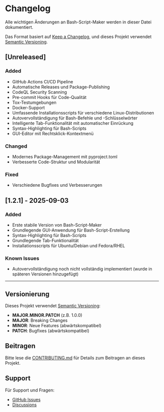 # Changelog

Alle wichtigen Änderungen an Bash-Script-Maker werden in dieser Datei dokumentiert.

Das Format basiert auf [Keep a Changelog](https://keepachangelog.com/en/1.0.0/),
und dieses Projekt verwendet [Semantic Versioning](https://semver.org/spec/v2.0.0.html).

## [Unreleased]

### Added
- GitHub Actions CI/CD Pipeline
- Automatische Releases und Package-Publishing
- CodeQL Security Scanning
- Pre-commit Hooks für Code-Qualität
- Tox-Testumgebungen
- Docker-Support
- Umfassende Installationsscripts für verschiedene Linux-Distributionen
- Autovervollständigung für Bash-Befehle und -Schlüsselwörter
- Intelligente Tab-Funktionalität mit automatischer Einrückung
- Syntax-Highlighting für Bash-Scripts
- GUI-Editor mit Rechtsklick-Kontextmenü

### Changed
- Modernes Package-Management mit pyproject.toml
- Verbesserte Code-Struktur und Modularität

### Fixed
- Verschiedene Bugfixes und Verbesserungen

## [1.2.1] - 2025-09-03

### Added
- Erste stabile Version von Bash-Script-Maker
- Grundlegende GUI-Anwendung für Bash-Script-Erstellung
- Syntax-Highlighting für Bash-Scripts
- Grundlegende Tab-Funktionalität
- Installationsscripts für Ubuntu/Debian und Fedora/RHEL

### Known Issues
- Autovervollständigung noch nicht vollständig implementiert (wurde in späteren Versionen hinzugefügt)

---

## Versionierung

Dieses Projekt verwendet [Semantic Versioning](https://semver.org/):

- **MAJOR.MINOR.PATCH** (z.B. 1.0.0)
- **MAJOR**: Breaking Changes
- **MINOR**: Neue Features (abwärtskompatibel)
- **PATCH**: Bugfixes (abwärtskompatibel)

## Beitragen

Bitte lese die [CONTRIBUTING.md](CONTRIBUTING.md) für Details zum Beitragen an dieses Projekt.

## Support

Für Support und Fragen:
- [GitHub Issues](https://github.com/securebitsorg/bash-script-maker/issues)
- [Discussions](https://github.com/securebitsorg/bash-script-maker/discussions)
